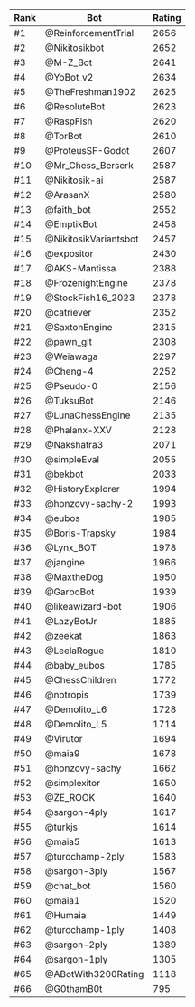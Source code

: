 Rank|Bot|Rating
---|---|---
#1|@ReinforcementTrial|2656
#2|@Nikitosikbot|2652
#3|@M-Z_Bot|2641
#4|@YoBot_v2|2634
#5|@TheFreshman1902|2625
#6|@ResoluteBot|2623
#7|@RaspFish|2620
#8|@TorBot|2610
#9|@ProteusSF-Godot|2607
#10|@Mr_Chess_Berserk|2587
#11|@Nikitosik-ai|2587
#12|@ArasanX|2580
#13|@faith_bot|2552
#14|@EmptikBot|2458
#15|@NikitosikVariantsbot|2457
#16|@expositor|2430
#17|@AKS-Mantissa|2388
#18|@FrozenightEngine|2378
#19|@StockFish16_2023|2378
#20|@catriever|2352
#21|@SaxtonEngine|2315
#22|@pawn_git|2308
#23|@Weiawaga|2297
#24|@Cheng-4|2252
#25|@Pseudo-0|2156
#26|@TuksuBot|2146
#27|@LunaChessEngine|2135
#28|@Phalanx-XXV|2128
#29|@Nakshatra3|2071
#30|@simpleEval|2055
#31|@bekbot|2033
#32|@HistoryExplorer|1994
#33|@honzovy-sachy-2|1993
#34|@eubos|1985
#35|@Boris-Trapsky|1984
#36|@Lynx_BOT|1978
#37|@jangine|1966
#38|@MaxtheDog|1950
#39|@GarboBot|1939
#40|@likeawizard-bot|1906
#41|@LazyBotJr|1885
#42|@zeekat|1863
#43|@LeelaRogue|1810
#44|@baby_eubos|1785
#45|@ChessChildren|1772
#46|@notropis|1739
#47|@Demolito_L6|1728
#48|@Demolito_L5|1714
#49|@Virutor|1694
#50|@maia9|1678
#51|@honzovy-sachy|1662
#52|@simplexitor|1650
#53|@ZE_ROOK|1640
#54|@sargon-4ply|1617
#55|@turkjs|1614
#56|@maia5|1613
#57|@turochamp-2ply|1583
#58|@sargon-3ply|1567
#59|@chat_bot|1560
#60|@maia1|1520
#61|@Humaia|1449
#62|@turochamp-1ply|1408
#63|@sargon-2ply|1389
#64|@sargon-1ply|1305
#65|@ABotWith3200Rating|1118
#66|@G0thamB0t|795
